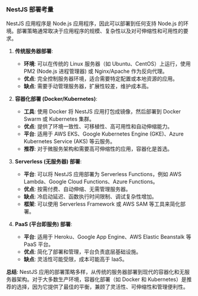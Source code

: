 <!--
  deployment-hosting/nest-deployment.md

  此文件描述 NestJS 应用的部署和托管考量。
  NestJS 主要用于构建后端服务，因此其部署通常涉及服务器环境。
-->

### NestJS 部署考量

NestJS 应用程序是 Node.js 应用程序，因此可以部署到任何支持 Node.js 的环境。部署策略通常取决于应用程序的规模、复杂性以及对可伸缩性和可用性的要求。

1.  **传统服务器部署**:
    *   **环境**: 可以在传统的 Linux 服务器（如 Ubuntu、CentOS）上运行，使用 PM2 (Node.js 进程管理器) 或 Nginx/Apache 作为反向代理。
    *   **优点**: 完全控制服务器环境，适合需要特定配置或本地资源的应用。
    *   **缺点**: 需要手动管理服务器，扩展性较差，维护成本高。

2.  **容器化部署 (Docker/Kubernetes)**:
    *   **工具**: 使用 Docker 将 NestJS 应用打包成镜像，然后部署到 Docker Swarm 或 Kubernetes 集群。
    *   **优点**: 提供了环境一致性、可移植性、高可用性和自动伸缩能力。
    *   **平台**: 适用于 AWS EKS、Google Kubernetes Engine (GKE)、Azure Kubernetes Service (AKS) 等云服务。
    *   **推荐**: 对于微服务架构和需要高可伸缩性的应用，容器化是首选。

3.  **Serverless (无服务器) 部署**:
    *   **平台**: 可以将 NestJS 应用部署为 Serverless Functions，例如 AWS Lambda、Google Cloud Functions、Azure Functions。
    *   **优点**: 按需付费、自动伸缩、无需管理服务器。
    *   **缺点**: 冷启动延迟、函数执行时间限制、调试复杂性增加。
    *   **框架**: 可以使用 Serverless Framework 或 AWS SAM 等工具来简化部署。

4.  **PaaS (平台即服务) 部署**:
    *   **平台**: 适用于 Heroku、Google App Engine、AWS Elastic Beanstalk 等 PaaS 平台。
    *   **优点**: 简化了部署和管理，平台负责底层基础设施。
    *   **缺点**: 灵活性可能受限，成本可能高于 IaaS。

**总结**: NestJS 应用的部署策略多样，从传统的服务器部署到现代的容器化和无服务器架构。对于大多数生产环境，容器化部署（如 Docker 和 Kubernetes）是推荐的选择，因为它提供了最佳的平衡，兼顾了灵活性、可伸缩性和管理便利性。